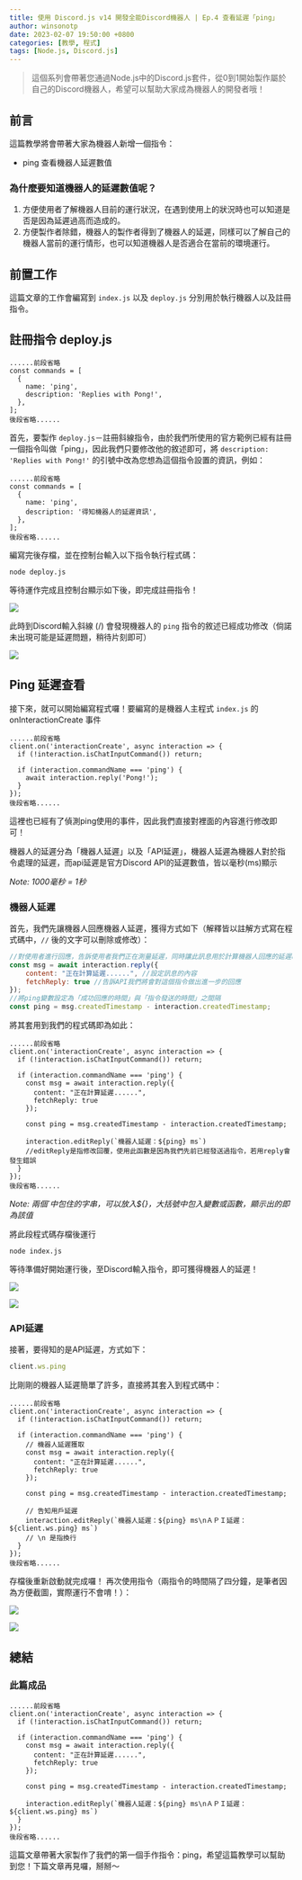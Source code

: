 ```yaml
---
title: 使用 Discord.js v14 開發全能Discord機器人 | Ep.4 查看延遲「ping」
author: winsonotp
date: 2023-02-07 19:50:00 +0800
categories: [教學, 程式]
tags: [Node.js, Discord.js]
---
```


> 這個系列會帶著您通過Node.js中的Discord.js套件，從0到1開始製作屬於自己的Discord機器人，希望可以幫助大家成為機器人的開發者哦！

## 前言
這篇教學將會帶著大家為機器人新增一個指令：

* ping
查看機器人延遲數值

### 為什麼要知道機器人的延遲數值呢？
1. 方便使用者了解機器人目前的運行狀況，在遇到使用上的狀況時也可以知道是否是因為延遲過高而造成的。
2. 方便製作者除錯，機器人的製作者得到了機器人的延遲，同樣可以了解自己的機器人當前的運行情形，也可以知道機器人是否適合在當前的環境運行。

## 前置工作
這篇文章的工作會編寫到 `index.js` 以及 `deploy.js` 分別用於執行機器人以及註冊指令。

## 註冊指令 deploy.js

```javascript=2
......前段省略
const commands = [
  {
    name: 'ping',
    description: 'Replies with Pong!',
  },
];
後段省略......
```

首先，要製作 `deploy.js`－註冊斜線指令，由於我們所使用的官方範例已經有註冊一個指令叫做「ping」，因此我們只要修改他的敘述即可，將 `description: 'Replies with Pong!'` 的引號中改為您想為這個指令設置的資訊，例如：

```javascript=2
......前段省略
const commands = [
  {
    name: 'ping',
    description: '得知機器人的延遲資訊',
  },
];
後段省略......
```
編寫完後存檔，並在控制台輸入以下指令執行程式碼：
```
node deploy.js
```
等待運作完成且控制台顯示如下後，即完成註冊指令！

![](https://i.imgur.com/8OXL9Ra.png)

此時到Discord輸入斜線 (/) 會發現機器人的 `ping` 指令的敘述已經成功修改（倘諾未出現可能是延遲問題，稍待片刻即可）

![](https://i.imgur.com/M9Eok1r.png)

## Ping 延遲查看
接下來，就可以開始編寫程式囉！要編寫的是機器人主程式 `index.js` 的 onInteractionCreate 事件
```javascript=8
......前段省略
client.on('interactionCreate', async interaction => {
  if (!interaction.isChatInputCommand()) return;

  if (interaction.commandName === 'ping') {
    await interaction.reply('Pong!');
  }
});
後段省略......
```
這裡也已經有了偵測ping使用的事件，因此我們直接對裡面的內容進行修改即可！

機器人的延遲分為「機器人延遲」以及「API延遲」，機器人延遲為機器人對於指令處理的延遲，而api延遲是官方Discord API的延遲數值，皆以毫秒(ms)顯示

*Note: 1000毫秒 = 1秒*

###  機器人延遲
首先，我們先讓機器人回應機器人延遲，獲得方式如下（解釋皆以註解方式寫在程式碼中，`//` 後的文字可以刪除或修改）：
```javascript
//對使用者進行回應，告訴使用者我們正在測量延遲，同時讓此訊息用於計算機器人回應的延遲時間
const msg = await interaction.reply({
    content: "正在計算延遲......", //設定訊息的內容
    fetchReply: true //告訴API我們將會對這個指令做出進一步的回應
});
//將ping變數設定為「成功回應的時間」與「指令發送的時間」之間隔
const ping = msg.createdTimestamp - interaction.createdTimestamp;
```
將其套用到我們的程式碼即為如此：
```javascript=8
......前段省略
client.on('interactionCreate', async interaction => {
  if (!interaction.isChatInputCommand()) return;

  if (interaction.commandName === 'ping') {
    const msg = await interaction.reply({
      content: "正在計算延遲......",
      fetchReply: true
    });
    
    const ping = msg.createdTimestamp - interaction.createdTimestamp;
      
    interaction.editReply(`機器人延遲：${ping} ms`) 
    //editReply是指修改回覆，使用此函數是因為我們先前已經發送過指令，若用reply會發生錯誤
  }
});
後段省略......
```
*Note: 兩個\`中包住的字串，可以放入${}，大括號中包入變數或函數，顯示出的即為該值*

將此段程式碼存檔後運行
```
node index.js
```
等待準備好開始運行後，至Discord輸入指令，即可獲得機器人的延遲！

![](https://i.imgur.com/fsmYR01.png)

![](https://i.imgur.com/Aqme2rZ.png)

### API延遲
接著，要得知的是API延遲，方式如下：
```javascript
client.ws.ping
```

比剛剛的機器人延遲簡單了許多，直接將其套入到程式碼中：

```javascript=8
......前段省略
client.on('interactionCreate', async interaction => {
  if (!interaction.isChatInputCommand()) return;

  if (interaction.commandName === 'ping') {
    // 機器人延遲獲取
    const msg = await interaction.reply({
      content: "正在計算延遲......",
      fetchReply: true
    });
    
    const ping = msg.createdTimestamp - interaction.createdTimestamp;
      
    // 告知用戶延遲
    interaction.editReply(`機器人延遲：${ping} ms\nＡＰＩ延遲：${client.ws.ping} ms`) 
    // \n 是指換行
  }
});
後段省略......
```

存檔後重新啟動就完成囉！
再次使用指令（兩指令的時間隔了四分鐘，是筆者因為方便截圖，實際運行不會唷！）：

![](https://i.imgur.com/WoOad6a.png)

![](https://i.imgur.com/Xfmww1X.png)


## 總結
### 此篇成品
```javascript=8
......前段省略
client.on('interactionCreate', async interaction => {
  if (!interaction.isChatInputCommand()) return;

  if (interaction.commandName === 'ping') {
    const msg = await interaction.reply({
      content: "正在計算延遲......",
      fetchReply: true
    });
    
    const ping = msg.createdTimestamp - interaction.createdTimestamp;
      
    interaction.editReply(`機器人延遲：${ping} ms\nＡＰＩ延遲：${client.ws.ping} ms`) 
  }
});
後段省略......
```

這篇文章帶著大家製作了我們的第一個手作指令：ping，希望這篇教學可以幫助到您！下篇文章再見囉，掰掰～